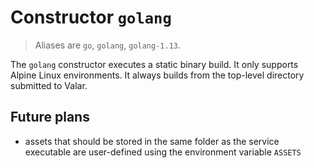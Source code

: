 # Constructor `golang`

> Aliases are `go`, `golang`, `golang-1.13`.

The `golang` constructor executes a static binary build. It only supports Alpine Linux environments. It always builds from the top-level directory submitted to Valar.

## Future plans

- assets that should be stored in the same folder as the service executable are user-defined using the environment variable `ASSETS`
